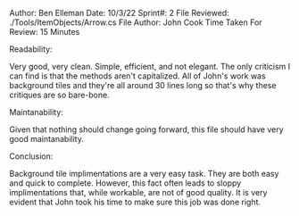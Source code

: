 Author: Ben Elleman Date: 10/3/22 Sprint#: 2 File Reviewed: ./Tools/ItemObjects/Arrow.cs File Author: John Cook Time Taken For Review: 15 Minutes

Readability:

  Very good, very clean. Simple, efficient, and not elegant. The only criticism I can find is that the methods aren't capitalized.
  All of John's work was background tiles and they're all around 30 lines long so that's why these critiques are so bare-bone.

Maintanability:

  Given that nothing should change going forward, this file should have very good maintanability.

Conclusion:

  Background tile implimentations are a very easy task. They are both easy and quick to complete. However, this fact often leads to sloppy implimentations that,
  while workable, are not of good quality. It is very evident that John took his time to make sure this job was done right.
